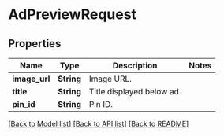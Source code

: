 # AdPreviewRequest

## Properties
Name | Type | Description | Notes
------------ | ------------- | ------------- | -------------
**image_url** | **String** | Image URL. | 
**title** | **String** | Title displayed below ad. | 
**pin_id** | **String** | Pin ID. | 

[[Back to Model list]](../README.md#documentation-for-models) [[Back to API list]](../README.md#documentation-for-api-endpoints) [[Back to README]](../README.md)


